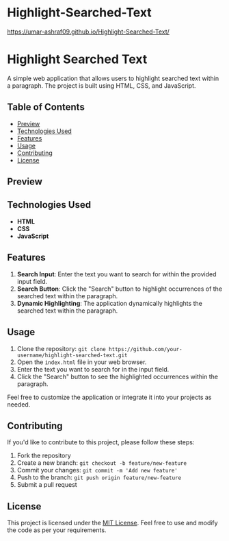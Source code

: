 ﻿# Highlight-Searched-Text
https://umar-ashraf09.github.io/Highlight-Searched-Text/

# Highlight Searched Text

A simple web application that allows users to highlight searched text within a paragraph. The project is built using HTML, CSS, and JavaScript.

## Table of Contents

- [Preview](#preview)
- [Technologies Used](#technologies-used)
- [Features](#features)
- [Usage](#usage)
- [Contributing](#contributing)
- [License](#license)

## Preview

<!-- Add a preview image link or GIF if available -->

## Technologies Used

- **HTML**
- **CSS**
- **JavaScript**

## Features

1. **Search Input**: Enter the text you want to search for within the provided input field.
2. **Search Button**: Click the "Search" button to highlight occurrences of the searched text within the paragraph.
3. **Dynamic Highlighting**: The application dynamically highlights the searched text within the paragraph.

## Usage

1. Clone the repository: `git clone https://github.com/your-username/highlight-searched-text.git`
2. Open the `index.html` file in your web browser.
3. Enter the text you want to search for in the input field.
4. Click the "Search" button to see the highlighted occurrences within the paragraph.

Feel free to customize the application or integrate it into your projects as needed.

## Contributing

If you'd like to contribute to this project, please follow these steps:

1. Fork the repository
2. Create a new branch: `git checkout -b feature/new-feature`
3. Commit your changes: `git commit -m 'Add new feature'`
4. Push to the branch: `git push origin feature/new-feature`
5. Submit a pull request

## License

This project is licensed under the [MIT License](LICENSE). Feel free to use and modify the code as per your requirements.
